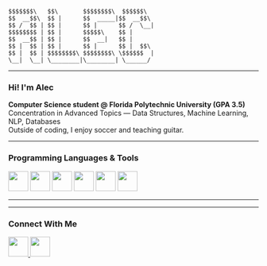                                         
<!-- ASCII Banner -->
```text
$$$$$$$\   $$\       $$$$$$$$\  $$$$$$\  
$$  __$$\  $$ |      $$  _____|$$  __$$\ 
$$ /  $$ | $$ |      $$ |      $$ /  \__|
$$$$$$$$ | $$ |      $$$$$\    $$ |      
$$  __$$ | $$ |      $$  __|   $$ |      
$$ |  $$ | $$ |      $$ |      $$ |  $$\ 
$$ |  $$ | $$$$$$$$\ $$$$$$$$\ \$$$$$$  |
\__|  \__| \________|\________| \______/ 

```
 
---

### Hi! I'm Alec

 **Computer Science student @ Florida Polytechnic University (GPA 3.5)**  
 Concentration in Advanced Topics — Data Structures, Machine Learning, NLP, Databases  
 Outside of coding, I enjoy soccer and teaching guitar.  


---

###  Programming Languages & Tools
<p align="left">
  <img src="https://cdn.jsdelivr.net/gh/devicons/devicon/icons/python/python-original.svg" width="40" height="40"/>
  <img src="https://cdn.jsdelivr.net/gh/devicons/devicon/icons/cplusplus/cplusplus-original.svg" width="40" height="40"/>

  <img src="https://cdn.jsdelivr.net/gh/devicons/devicon/icons/html5/html5-original.svg" width="40" height="40"/>
  <img src="https://cdn.jsdelivr.net/gh/devicons/devicon/icons/css3/css3-original.svg" width="40" height="40"/>
  <img src="https://cdn.jsdelivr.net/gh/devicons/devicon/icons/git/git-original.svg" width="40" height="40"/>
 

  <img src="https://cdn.jsdelivr.net/gh/devicons/devicon/icons/vscode/vscode-original.svg" width="40" height="40"/>
</p>

---


---

###   Connect With Me
<p align="left">
  <a href="https://www.linkedin.com/in/alec-brenes-a4801b240/" target="_blank">
    <img src="https://cdn.jsdelivr.net/gh/devicons/devicon/icons/linkedin/linkedin-original.svg" width="40" height="40"/>
  </a>
  <a href="mailto:alecke04@gmail.com">
    <img src="https://cdn.jsdelivr.net/gh/devicons/devicon/icons/google/google-original.svg" width="40" height="40"/>
  </a>
</p>

                                        
                                        

